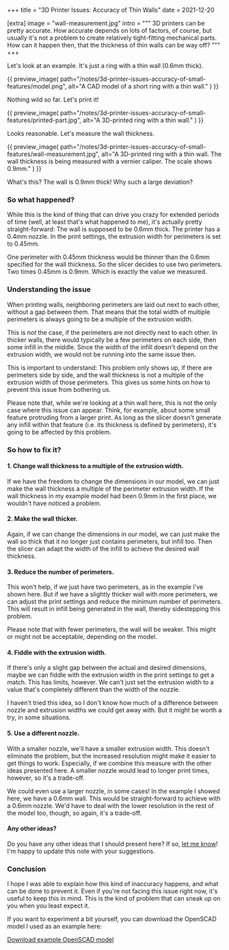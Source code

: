 +++
title = "3D Printer Issues: Accuracy of Thin Walls"
date  = 2021-12-20

[extra]
image = "wall-measurement.jpg"
intro = """
3D printers can be pretty accurate. How accurate depends on lots of factors, of course, but usually it's not a problem to create relatively tight-fitting mechanical parts. How can it happen then, that the thickness of thin walls can be way off?
"""
+++

Let's look at an example. It's just a ring with a thin wall (0.6mm thick).

{{
    preview_image(
        path="/notes/3d-printer-issues-accuracy-of-small-features/model.png",
        alt="A CAD model of a short ring with a thin wall."
    )
}}

Nothing wild so far. Let's print it!

{{
    preview_image(
        path="/notes/3d-printer-issues-accuracy-of-small-features/printed-part.jpg",
        alt="A 3D-printed ring with a thin wall."
    )
}}

Looks reasonable. Let's measure the wall thickness.

{{
    preview_image(
        path="/notes/3d-printer-issues-accuracy-of-small-features/wall-measurement.jpg",
        alt="A 3D-printed ring with a thin wall. The wall thickness is being measured with a vernier caliper. The scale shows 0.9mm."
    )
}}

What's this? The wall is 0.9mm thick! Why such a large deviation?


### So what happened?

While this is the kind of thing that can drive you crazy for extended periods of time (well, at least that's what happened to me), it's actually pretty straight-forward: The wall is supposed to be 0.6mm thick. The printer has a 0.4mm nozzle. In the print settings, the extrusion width for perimeters is set to 0.45mm.

One perimeter with 0.45mm thickness would be thinner than the 0.6mm specified for the wall thickness. So the slicer decides to use two perimeters. Two times 0.45mm is 0.9mm. Which is exactly the value we measured.


### Understanding the issue

When printing walls, neighboring perimeters are laid out next to each other, without a gap between them. That means that the total width of multiple perimeters is always going to be a multiple of the extrusion width.

This is _not_ the case, if the perimeters are not directly next to each other. In thicker walls, there would typically be a few perimeters on each side, then some infill in the middle. Since the width of the infill doesn't depend on the extrusion width, we would not be running into the same issue then.

This is important to understand: This problem only shows up, if there are perimeters side by side, and the wall thickness is not a multiple of the extrusion width of those perimeters. This gives us some hints on how to prevent this issue from bothering us.

Please note that, while we're looking at a thin wall here, this is not the only case where this issue can appear. Think, for example, about some small feature protruding from a larger print. As long as the slicer doesn't generate any infill within that feature (i.e. its thickness is defined by perimeters), it's going to be affected by this problem.


### So how to fix it?

#### 1. Change wall thickness to a multiple of the extrusion width.

If we have the freedom to change the dimensions in our model, we can just make the wall thickness a multiple of the perimeter extrusion width. If the wall thickness in my example model had been 0.9mm in the first place, we wouldn't have noticed a problem.

#### 2. Make the wall thicker.

Again, if we can change the dimensions in our model, we can just make the wall so thick that it no longer just contains perimeters, but infill too. Then the slicer can adapt the width of the infill to achieve the desired wall thickness.

#### 3. Reduce the number of perimeters.

This won't help, if we just have two perimeters, as in the example I've shown here. But if we have a slightly thicker wall with more perimeters, we can adjust the print settings and reduce the minimum number of perimeters. This will result in infill being generated in the wall, thereby sidestepping this problem.

Please note that with fewer perimeters, the wall will be weaker. This might or might not be acceptable, depending on the model.

#### 4. Fiddle with the extrusion width.

If there's only a slight gap between the actual and desired dimensions, maybe we can fiddle with the extrusion width in the print settings to get a match. This has limits, however. We can't just set the extrusion width to a value that's completely different than the width of the nozzle.

I haven't tried this idea, so I don't know how much of a difference between nozzle and extrusion widths we could get away with. But it might be worth a try, in some situations.

#### 5. Use a different nozzle.

With a smaller nozzle, we'll have a smaller extrusion width. This doesn't eliminate the problem, but the increased resolution might make it easier to get things to work. Especially, if we combine this measure with the other ideas presented here. A smaller nozzle would lead to longer print times, however, so it's a trade-off.

We could even use a larger nozzle, in some cases! In the example I showed here, we have a 0.6mm wall. This would be straight-forward to achieve with a 0.6mm nozzle. We'd have to deal with the lower resolution in the rest of the model too, though, so again, it's a trade-off.

#### Any other ideas?

Do you have any other ideas that I should present here? If so, [let me know](/contact)! I'm happy to update this note with your suggestions.


### Conclusion

I hope I was able to explain how this kind of inaccuracy happens, and what can be done to prevent it. Even if you're not facing this issue right now, it's useful to keep this in mind. This is the kind of problem that can sneak up on you when you least expect it.

If you want to experiment a bit yourself, you can download the OpenSCAD model I used as an example here:

<a
    class="download"
    href="/notes/3d-printer-issues-accuracy-of-small-features/example.scad">
    Download example OpenSCAD model
</a>
